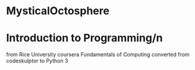 # MysticalOctosphere
# Introduction to Programming/n
from Rice University coursera Fundamentals of Computing
converted from codeskulptor to Python 3
